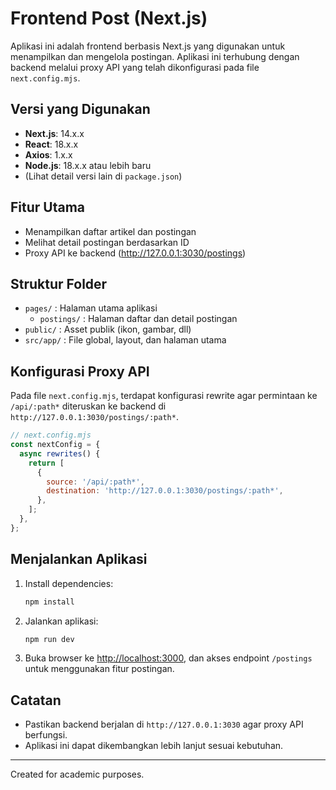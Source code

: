 
# Frontend Post (Next.js)

Aplikasi ini adalah frontend berbasis Next.js yang digunakan untuk menampilkan dan mengelola postingan. Aplikasi ini terhubung dengan backend melalui proxy API yang telah dikonfigurasi pada file `next.config.mjs`.

## Versi yang Digunakan

- **Next.js**: 14.x.x
- **React**: 18.x.x
- **Axios**: 1.x.x
- **Node.js**: 18.x.x atau lebih baru
- (Lihat detail versi lain di `package.json`)

## Fitur Utama
- Menampilkan daftar artikel dan postingan
- Melihat detail postingan berdasarkan ID
- Proxy API ke backend (http://127.0.0.1:3030/postings)

## Struktur Folder
- `pages/` : Halaman utama aplikasi
  - `postings/` : Halaman daftar dan detail postingan
- `public/` : Asset publik (ikon, gambar, dll)
- `src/app/` : File global, layout, dan halaman utama

## Konfigurasi Proxy API
Pada file `next.config.mjs`, terdapat konfigurasi rewrite agar permintaan ke `/api/:path*` diteruskan ke backend di `http://127.0.0.1:3030/postings/:path*`.

```js
// next.config.mjs
const nextConfig = {
  async rewrites() {
    return [
      {
        source: '/api/:path*',
        destination: 'http://127.0.0.1:3030/postings/:path*',
      },
    ];
  },
};
```

## Menjalankan Aplikasi
1. Install dependencies:
   ```bash
   npm install
   ```
2. Jalankan aplikasi:
   ```bash
   npm run dev
   ```
3. Buka browser ke [http://localhost:3000](http://localhost:3000), dan akses endpoint `/postings` untuk menggunakan fitur postingan.

## Catatan
- Pastikan backend berjalan di `http://127.0.0.1:3030` agar proxy API berfungsi.
- Aplikasi ini dapat dikembangkan lebih lanjut sesuai kebutuhan.

---

Created for academic purposes.

